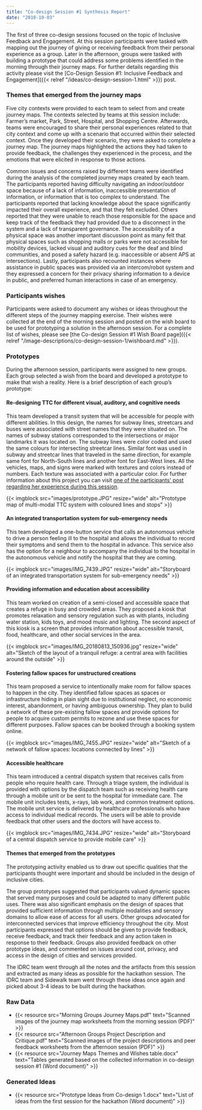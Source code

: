 ```yaml
---
title: "Co-design Session #1 Synthesis Report"
date: "2018-10-03"
---
```


The first of three co-design sessions focused on the topic of Inclusive Feedback and Engagement. At this session participants were tasked with mapping out the journey of giving or receiving feedback from their personal experience as a group. Later in the afternoon, groups were tasked with building a prototype that could address some problems identified in the morning through their journey maps. For further details regarding this activity please visit the [Co-Design Session #1: Inclusive Feedback and Engagement]({{< relref "/ideas/co-design-session-1.html" >}}) post.

### Themes that emerged from the journey maps

Five city contexts were provided to each team to select from and create journey maps. The contexts selected by teams at this session include: Farmer’s market, Park, Street, Hospital, and Shopping Centre. Afterwards, teams were encouraged to share their personal experiences related to that city context and come up with a scenario that occurred within their selected context. Once they developed their scenario, they were asked to complete a journey map. The journey maps highlighted the actions they had taken to provide feedback, the challenges they experienced in the process, and the emotions that were elicited in response to those actions.

Common issues and concerns raised by different teams were identified during the analysis of the completed journey maps created by each team. The participants reported having difficulty navigating an indoor/outdoor space because of a lack of information, inaccessible presentation of information, or information that is too complex to understand. The participants reported that lacking knowledge about the space significantly impacted their overall experience, and that they felt excluded. Others reported that they were unable to reach those responsible for the space and keep track of the feedback they had provided due to a disconnect in the system and a lack of transparent governance. The accessibility of a physical space was another important discussion point as many felt that physical spaces such as shopping malls or parks were not accessible for mobility devices, lacked visual and auditory cues for the deaf and blind communities, and posed a safety hazard (e.g. inaccessible or absent APS at intersections). Lastly, participants also recounted instances where assistance in public spaces was provided via an intercom/robot system and they expressed a concern for their privacy sharing information to a device in public, and preferred human interactions in case of an emergency.

### Participants wishes

Participants were asked to document any wishes or ideas throughout the different steps of the journey mapping exercise. Their wishes were collected at the end of the morning session and posted on the wish board to be used for prototyping a solution in the afternoon session. For a complete list of wishes, please see [the Co-design Session #1 Wish Board page]({{< relref "/image-descriptions/co-design-session-1/wishboard.md" >}}).

### Prototypes

During the afternoon session, participants were assigned to new groups. Each group selected a wish from the board and developed a prototype to make that wish a reality. Here is a brief description of each group’s prototype:

#### Re-designing TTC for different visual, auditory, and cognitive needs

This team developed a transit system that will be accessible for people with different abilities. In this design, the names for subway lines, streetcars and buses were associated with street names that they were situated on. The names of subway stations corresponded to the intersections or major landmarks it was located on. The subway lines were color coded and used the same colours for intersecting streetcar lines. Similar font was used in subway and streetcar lines that traveled in the same direction, for example same font for North-South lines and another font for East-West lines. All the vehicles, maps, and signs were marked with textures and colors instead of numbers. Each texture was associated with a particular color. For further information about this project you can visit [one of the participants' post regarding her experience during this session](https://pario.blogspot.com/2018/09/co-designing-ttc-for-cognitive-visual.html).

{{< imgblock src="images/prototype.JPG" resize="wide" alt="Prototype map of multi-modal TTC system with coloured lines and stops" >}}

#### An integrated transportation system for sub-emergency needs

This team developed a one-button service that calls an autonomous vehicle to drive a person feeling ill to the hospital and allows the individual to record their symptoms and send them to the hospital in advance. This service also has the option for a neighbour to accompany the individual to the hospital in the autonomous vehicle and notify the hospital that they are coming.

{{< imgblock src="images/IMG_7439.JPG" resize="wide" alt="Storyboard of an integrated transportation system for sub-emergency needs" >}}

#### Providing information and education about accessibility

This team worked on creation of a semi-closed and accessible space that creates a refuge in busy and crowded areas. They proposed a kiosk that promotes relaxation and sensory regulation such as with plants, including water station, kids toys, and mood music and lighting. The second aspect of this kiosk is a screen that provides information about accessible transit, food, healthcare, and other social services in the area.

{{< imgblock src="images/IMG_20180813_150936.jpg" resize="wide" alt="Sketch of the layout of a tranquil refuge: a central area with facilities around the outside" >}}

#### Fostering fallow spaces for unstructured creations

This team proposed a service to intentionally make room for fallow spaces to happen in the city. They identified fallow spaces as spaces or infrastructure hiding in plain sight due to institutional neglect, no economic interest, abandonment, or having ambiguous ownership. They plan to build a network of these pre-existing fallow spaces and provide options for people to acquire custom permits to rezone and use these spaces for different purposes. Fallow spaces can be booked through a booking system online.

{{< imgblock src="images/IMG_7455.JPG" resize="wide" alt="Sketch of a network of fallow spaces: locations connected by lines" >}}

#### Accessible healthcare

This team introduced a central dispatch system that receives calls from people who require health care. Through a triage system, the individual is provided with options by the dispatch team such as receiving health care through a mobile unit or be sent to the hospital for immediate care. The mobile unit includes tests, x-rays, lab work, and common treatment options. The mobile unit service is delivered by healthcare professionals who have access to individual medical records. The users will be able to provide feedback that other users and the doctors will have access to.

{{< imgblock src="images/IMG_7434.JPG" resize="wide" alt="Storyboard of a central dispatch service to provide mobile care" >}}

#### Themes that emerged from the prototypes

The prototyping activity enabled us to draw out specific qualities that the participants thought were important and should be included in the design of inclusive cities.

The group prototypes suggested that participants valued dynamic spaces that served many purposes and could be adapted to many different public uses. There was also significant emphasis on the design of spaces that provided sufficient information through multiple modalities and sensory domains to allow ease of access for all users. Other groups advocated for interconnected services that improve efficiency throughout the city. Most participants expressed that options should be given to provide feedback, receive feedback, and track their feedback and any action taken in response to their feedback. Groups also provided feedback on other prototype ideas, and commented on issues around cost, privacy, and access in the design of cities and services provided.

The IDRC team went through all the notes and the artifacts from this session and extracted as many ideas as possible for the hackathon session. The IDRC team and Sidewalk team went through these ideas once again and picked about 3-4 ideas to be built during the hackathon.

### Raw Data

- {{< resource src="Morning Groups Journey Maps.pdf" text="Scanned images of the journey map worksheets from the morning session (PDF)" >}}
- {{< resource src="Afternoon Groups Project Description and Critique.pdf" text="Scanned images of the project descriptions and peer feedback worksheets from the afternoon session (PDF)" >}}
- {{< resource src="Journey Maps Themes and Wishes table.docx" text="Tables generated based on the collected information in co-design session #1 (Word document)" >}}

### Generated Ideas

- {{< resource src="Prototype Ideas from Co-design 1.docx" text="List of ideas from the first session for the hackathon (Word document)" >}}
